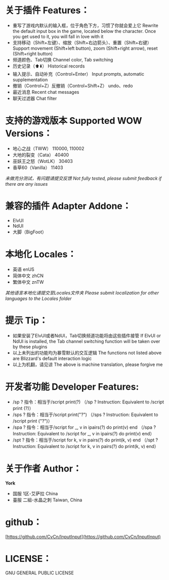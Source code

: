 
# 关于插件 Features：
- 重写了游戏内默认的输入框，位于角色下方，习惯了你就会爱上它 Rewrite the default input box in the game, located below the character. Once you get used to it, you will fall in love with it
- 支持移动（Shift+左键）、缩放（Shift+右边箭头）、重置（Shift+右键）Support movement (Shift+left button), zoom (Shift+right arrow), reset (Shift+right button)
- 频道颜色、Tab切换 Channel color, Tab switching
- 历史记录（⬆️⬇️） Historical records
- 输入提示、自动补充（Control+Enter） Input prompts, automatic supplementation
- 撤销（Control+Z）反撤销（Control+Shift+Z） undo、redo
- 最近消息 Recent chat messages
- 聊天过滤器 Chat filter

# 支持的游戏版本 Supported WOW Versions：
- 地心之战（TWW） 110000, 110002
- 大地的裂变（Cata） 40400
- 巫妖王之怒（WotLK） 30403
- 香草60（Vanilla） 11403

*未做充分测试，有问题请提交反馈 Not fully tested, please submit feedback if there are any issues*

# 兼容的插件 Adapter Addone：
- ElvUI
- NdUI
- 大脚（BigFoot）

# 本地化 Locales：
- 英语 enUS
- 简体中文 zhCN
- 繁体中文 znTW

*其他语言本地化请提交至Locales文件夹 Please submit localization for other languages to the Locales folder*

# 提示 Tip：
- 如果安装了ElvUI或者NdUI，Tab切换频道功能将由这些插件接管 If ElvUI or NdUI is installed, the Tab channel switching function will be taken over by these plugins
- 以上未列出的功能均为暴雪默认的交互逻辑 The functions not listed above are Blizzard's default interaction logic
- 以上为机翻，请见谅 The above is machine translation, please forgive me

# 开发者功能 Developer Features:
- /sp ? 指令：相当于/script print(?) （/sp ?  Instruction: Equivalent to /script print (?)）
- /sps ? 指令：相当于/script print("?") （/sps ?  Instruction: Equivalent to /script print ("?")）
- /spa ? 指令：相当于/script for _, v in ipairs(?) do print(v) end （/spa ?  Instruction: Equivalent to /script for _, v in ipairs(?) do print(v) end）
- /spt ? 指令：相当于/script for k, v in pairs(?) do print(k, v) end （/spt ?  Instruction: Equivalent to /script for k, v in pairs(?) do print(k, v) end）


# 关于作者 Author：
**York**
- 国服 1区-艾萨拉 China
- 臺服 二組-水晶之刺 Taiwan, China

# github：
[https://github.com/CvCn/InputInput](https://github.com/CvCn/InputInput)

# LICENSE：
GNU GENERAL PUBLIC LICENSE